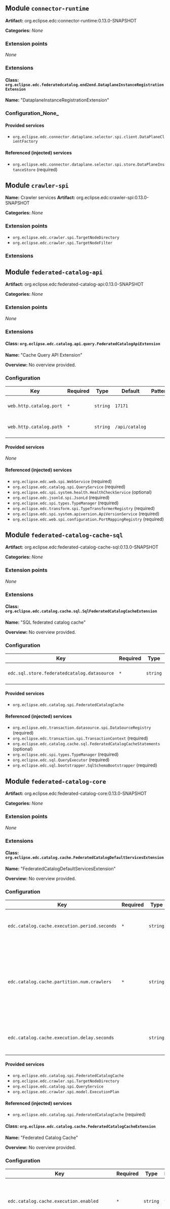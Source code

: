 Module `connector-runtime`
--------------------------
**Artifact:** org.eclipse.edc:connector-runtime:0.13.0-SNAPSHOT

**Categories:** _None_

### Extension points
_None_

### Extensions
#### Class: `org.eclipse.edc.federatedcatalog.end2end.DataplaneInstanceRegistrationExtension`
**Name:** "DataplaneInstanceRegistrationExtension"

### Configuration_None_

#### Provided services
- `org.eclipse.edc.connector.dataplane.selector.spi.client.DataPlaneClientFactory`

#### Referenced (injected) services
- `org.eclipse.edc.connector.dataplane.selector.spi.store.DataPlaneInstanceStore` (required)

Module `crawler-spi`
--------------------
**Name:** Crawler services
**Artifact:** org.eclipse.edc:crawler-spi:0.13.0-SNAPSHOT

**Categories:** _None_

### Extension points
  - `org.eclipse.edc.crawler.spi.TargetNodeDirectory`
  - `org.eclipse.edc.crawler.spi.TargetNodeFilter`

### Extensions
Module `federated-catalog-api`
------------------------------
**Artifact:** org.eclipse.edc:federated-catalog-api:0.13.0-SNAPSHOT

**Categories:** _None_

### Extension points
_None_

### Extensions
#### Class: `org.eclipse.edc.catalog.api.query.FederatedCatalogApiExtension`
**Name:** "Cache Query API Extension"

**Overview:** No overview provided.


### Configuration

| Key                     | Required | Type     | Default        | Pattern | Min | Max | Description                  |
| ----------------------- | -------- | -------- | -------------- | ------- | --- | --- | ---------------------------- |
| `web.http.catalog.port` | `*`      | `string` | `17171`        |         |     |     | Port for catalog api context |
| `web.http.catalog.path` | `*`      | `string` | `/api/catalog` |         |     |     | Path for catalog api context |

#### Provided services
_None_

#### Referenced (injected) services
- `org.eclipse.edc.web.spi.WebService` (required)
- `org.eclipse.edc.catalog.spi.QueryService` (required)
- `org.eclipse.edc.spi.system.health.HealthCheckService` (optional)
- `org.eclipse.edc.jsonld.spi.JsonLd` (required)
- `org.eclipse.edc.spi.types.TypeManager` (required)
- `org.eclipse.edc.transform.spi.TypeTransformerRegistry` (required)
- `org.eclipse.edc.spi.system.apiversion.ApiVersionService` (required)
- `org.eclipse.edc.web.spi.configuration.PortMappingRegistry` (required)

Module `federated-catalog-cache-sql`
------------------------------------
**Artifact:** org.eclipse.edc:federated-catalog-cache-sql:0.13.0-SNAPSHOT

**Categories:** _None_

### Extension points
_None_

### Extensions
#### Class: `org.eclipse.edc.catalog.cache.sql.SqlFederatedCatalogCacheExtension`
**Name:** "SQL federated catalog cache"

**Overview:** No overview provided.


### Configuration

| Key                                         | Required | Type     | Default   | Pattern | Min | Max | Description               |
| ------------------------------------------- | -------- | -------- | --------- | ------- | --- | --- | ------------------------- |
| `edc.sql.store.federatedcatalog.datasource` | `*`      | `string` | `default` |         |     |     | The datasource to be used |

#### Provided services
- `org.eclipse.edc.catalog.spi.FederatedCatalogCache`

#### Referenced (injected) services
- `org.eclipse.edc.transaction.datasource.spi.DataSourceRegistry` (required)
- `org.eclipse.edc.transaction.spi.TransactionContext` (required)
- `org.eclipse.edc.catalog.cache.sql.FederatedCatalogCacheStatements` (optional)
- `org.eclipse.edc.spi.types.TypeManager` (required)
- `org.eclipse.edc.sql.QueryExecutor` (required)
- `org.eclipse.edc.sql.bootstrapper.SqlSchemaBootstrapper` (required)

Module `federated-catalog-core`
-------------------------------
**Artifact:** org.eclipse.edc:federated-catalog-core:0.13.0-SNAPSHOT

**Categories:** _None_

### Extension points
_None_

### Extensions
#### Class: `org.eclipse.edc.catalog.cache.FederatedCatalogDefaultServicesExtension`
**Name:** "FederatedCatalogDefaultServicesExtension"

**Overview:** No overview provided.


### Configuration

| Key                                          | Required | Type     | Default | Pattern | Min | Max | Description                                                                                                     |
| -------------------------------------------- | -------- | -------- | ------- | ------- | --- | --- | --------------------------------------------------------------------------------------------------------------- |
| `edc.catalog.cache.execution.period.seconds` | `*`      | `string` | `60`    |         |     |     | The time to elapse between two crawl runs                                                                       |
| `edc.catalog.cache.partition.num.crawlers`   | `*`      | `string` | `2`     |         |     |     | The number of crawlers (execution threads) that should be used. The engine will re-use crawlers when necessary. |
| `edc.catalog.cache.execution.delay.seconds`  |          | `string` | ``      |         |     |     | The initial delay for the cache crawler engine                                                                  |

#### Provided services
- `org.eclipse.edc.catalog.spi.FederatedCatalogCache`
- `org.eclipse.edc.crawler.spi.TargetNodeDirectory`
- `org.eclipse.edc.catalog.spi.QueryService`
- `org.eclipse.edc.crawler.spi.model.ExecutionPlan`

#### Referenced (injected) services
- `org.eclipse.edc.catalog.spi.FederatedCatalogCache` (required)

#### Class: `org.eclipse.edc.catalog.cache.FederatedCatalogCacheExtension`
**Name:** "Federated Catalog Cache"

**Overview:** No overview provided.


### Configuration

| Key                                        | Required | Type     | Default | Pattern | Min | Max | Description                                                                                                     |
| ------------------------------------------ | -------- | -------- | ------- | ------- | --- | --- | --------------------------------------------------------------------------------------------------------------- |
| `edc.catalog.cache.execution.enabled`      | `*`      | `string` | `true`  |         |     |     | Determines whether catalog crawling is globally enabled or disabled                                             |
| `edc.catalog.cache.partition.num.crawlers` | `*`      | `string` | `2`     |         |     |     | The number of crawlers (execution threads) that should be used. The engine will re-use crawlers when necessary. |

#### Provided services
- `org.eclipse.edc.crawler.spi.CrawlerActionRegistry`

#### Referenced (injected) services
- `org.eclipse.edc.catalog.spi.FederatedCatalogCache` (required)
- `org.eclipse.edc.spi.system.health.HealthCheckService` (optional)
- `org.eclipse.edc.spi.message.RemoteMessageDispatcherRegistry` (required)
- `org.eclipse.edc.crawler.spi.TargetNodeDirectory` (required)
- `org.eclipse.edc.crawler.spi.TargetNodeFilter` (optional)
- `org.eclipse.edc.crawler.spi.model.ExecutionPlan` (optional)
- `org.eclipse.edc.spi.types.TypeManager` (required)
- `org.eclipse.edc.transform.spi.TypeTransformerRegistry` (required)
- `org.eclipse.edc.jsonld.spi.JsonLd` (required)
- `org.eclipse.edc.spi.monitor.Monitor` (required)
- `org.eclipse.edc.transform.spi.TypeTransformerRegistry` (required)

Module `federated-catalog-spi`
------------------------------
**Name:** Catalog services
**Artifact:** org.eclipse.edc:federated-catalog-spi:0.13.0-SNAPSHOT

**Categories:** _None_

### Extension points
  - `org.eclipse.edc.catalog.spi.FederatedCatalogCache`

### Extensions
Module `target-node-directory-sql`
----------------------------------
**Artifact:** org.eclipse.edc:target-node-directory-sql:0.13.0-SNAPSHOT

**Categories:** _None_

### Extension points
_None_

### Extensions
#### Class: `org.eclipse.edc.catalog.directory.sql.SqlTargetNodeDirectoryExtension`
**Name:** "SQL target node directory"

**Overview:** No overview provided.


### Configuration

| Key                                            | Required | Type     | Default   | Pattern | Min | Max | Description               |
| ---------------------------------------------- | -------- | -------- | --------- | ------- | --- | --- | ------------------------- |
| `edc.sql.store.targetnodedirectory.datasource` | `*`      | `string` | `default` |         |     |     | The datasource to be used |

#### Provided services
- `org.eclipse.edc.crawler.spi.TargetNodeDirectory`

#### Referenced (injected) services
- `org.eclipse.edc.transaction.datasource.spi.DataSourceRegistry` (required)
- `org.eclipse.edc.transaction.spi.TransactionContext` (required)
- `org.eclipse.edc.catalog.directory.sql.TargetNodeStatements` (optional)
- `org.eclipse.edc.spi.types.TypeManager` (required)
- `org.eclipse.edc.sql.QueryExecutor` (required)
- `org.eclipse.edc.sql.bootstrapper.SqlSchemaBootstrapper` (required)

